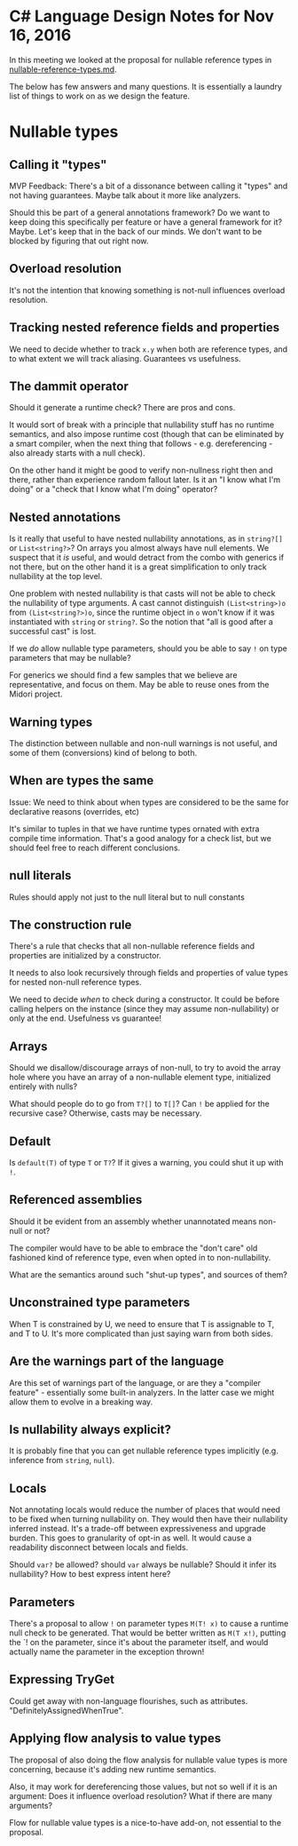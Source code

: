 C# Language Design Notes for Nov 16, 2016
=========================================

In this meeting we looked at the proposal for nullable reference types in [nullable-reference-types.md](https://github.com/dotnet/csharplang/tree/7981ea1fb4d89571fd41e3b75f7c9f7fc178e837/proposals/nullable-reference-types.md).

The below has few answers and many questions. It is essentially a laundry list of things to work on as we design the feature.


Nullable types
==============

## Calling it "types"
MVP Feedback: There's a bit of a dissonance between calling it "types" and not having guarantees. Maybe talk about it more like analyzers.

Should this be part of a general annotations framework? Do we want to keep doing this specifically per feature or have a general framework for it? Maybe. Let's keep that in the back of our minds. We don't want to be blocked by figuring that out right now.

## Overload resolution
It's not the intention that knowing something is not-null influences overload resolution.

## Tracking nested reference fields and properties
We need to decide whether to track `x.y` when both are reference types, and to what extent we will track aliasing. Guarantees vs usefulness.

## The dammit operator
Should it generate a runtime check? There are pros and cons. 

It would sort of break with a principle that nullability stuff has no runtime semantics, and also impose runtime cost (though that can be eliminated by a smart compiler, when the next thing that follows - e.g. dereferencing - also already starts with a null check). 

On the other hand it might be good to verify non-nullness right then and there, rather than experience random fallout later. Is it an "I know what I'm doing" or a "check that I know what I'm doing" operator?

## Nested annotations

Is it really that useful to have nested nullability annotations, as in `string?[]` or `List<string?>`? On arrays you almost always have null elements. We suspect that it *is* useful, and would detract from the combo with generics if not there, but on the other hand it is a great simplification to only track nullability at the top level.

One problem with nested nullability is that casts will not be able to check the nullability of type arguments. A cast cannot distinguish `(List<string>)o` from `(List<string?>)o`, since the runtime object in `o` won't know if it was instantiated with `string` or `string?`. So the notion that "all is good after a successful cast" is lost. 

If we *do* allow nullable type parameters, should you be able to say `!` on type parameters that may be nullable?

For generics we should find a few samples that we believe are representative, and focus on them. May be able to reuse ones from the Midori project.

## Warning types
The distinction between nullable and non-null warnings is not useful, and some of them (conversions) kind of belong to both.

## When are types the same
Issue: We need to think about when types are considered to be the same for declarative reasons (overrides, etc)

It's similar to tuples in that we have runtime types ornated with extra compile time information. That's a good analogy for a check list, but we should feel free to reach different conclusions.

## null literals
Rules should apply not just to the null literal but to null constants

## The construction rule
There's a rule that checks that all non-nullable reference fields and properties are initialized by a constructor.

It needs to also look recursively through fields and properties of value types for nested non-null reference types.

We need to decide *when* to check during a constructor. It could be before calling helpers on the instance (since they may assume non-nullability) or only at the end. Usefulness vs guarantee!

## Arrays

Should we disallow/discourage arrays of non-null, to try to avoid the array hole where you have an array of a non-nullable element type, initialized entirely with nulls? 

What should people do to go from `T?[]` to `T[]`? Can `!` be applied for the recursive case? Otherwise, casts may be necessary.

## Default
Is `default(T)` of type `T` or `T?`? If it gives a warning, you could shut it up with `!`.

## Referenced assemblies
Should it be evident from an assembly whether unannotated means non-null or not? 

The compiler would have to be able to embrace the "don't care" old fashioned kind of reference type, even when opted in to non-nullability.

What are the semantics around such "shut-up types", and sources of them?

## Unconstrained type parameters
When T is constrained by U, we need to ensure that T is assignable to T, and T to U. It's more complicated than just saying warn from both sides.

## Are the warnings part of the language
Are this set of warnings part of the language, or are they a "compiler feature" - essentially some built-in analyzers. In the latter case we might allow them to evolve in a breaking way.

## Is nullability always explicit?
It is probably fine that you can get nullable reference types implicitly (e.g. inference from `string`, `null`).

## Locals
Not annotating locals would reduce the number of places that would need to be fixed when turning nullability on. They would then have their nullability inferred instead. It's a trade-off between expressiveness and upgrade burden. This goes to granularity of opt-in as well. It would cause a readability disconnect between locals and fields.

Should `var?` be allowed? should `var` always be nullable? Should it infer its nullability? How to best express intent here?

## Parameters
There's a proposal to allow `!` on parameter types `M(T! x)` to cause a runtime null check to be generated. That would be better written as `M(T x!)`, putting the `! on the parameter, since it's about the parameter itself, and would actually name the parameter in the exception thrown!

## Expressing TryGet
Could get away with non-language flourishes, such as attributes. "DefinitelyAssignedWhenTrue".

## Applying flow analysis to value types
The proposal of also doing the flow analysis for nullable value types is more concerning, because it's adding new runtime semantics.

Also, it may work for dereferencing those values, but not so well if it is an argument: Does it influence overload resolution? What if there are many arguments?

Flow for nullable value types is a nice-to-have add-on, not essential to the proposal.




